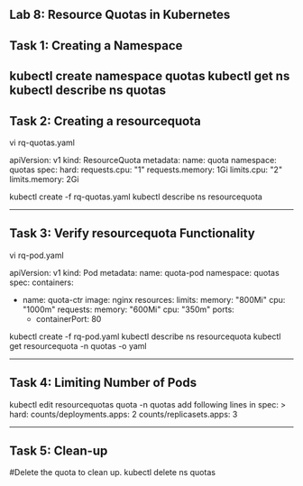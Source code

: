 Lab 8: Resource Quotas in Kubernetes
-------------------------------------------------
Task 1: Creating a Namespace
-------------------------------------------------
kubectl create namespace quotas
kubectl get ns
kubectl describe ns quotas
-------------------------------------------------
Task 2: Creating a resourcequota
-------------------------------------------------
vi rq-quotas.yaml

apiVersion: v1
kind: ResourceQuota
metadata:
  name: quota
  namespace: quotas
spec:
  hard:
    requests.cpu: "1"
    requests.memory: 1Gi
    limits.cpu: "2"
    limits.memory: 2Gi

kubectl create -f rq-quotas.yaml
kubectl describe ns resourcequota


------------------------------------------------
Task 3: Verify resourcequota Functionality
-------------------------------------------------
vi rq-pod.yaml

apiVersion: v1
kind: Pod
metadata:
  name: quota-pod
  namespace: quotas
spec:
  containers:
  - name: quota-ctr
    image: nginx
    resources:
      limits:
        memory: "800Mi"
        cpu: "1000m"
      requests:
        memory: "600Mi"
        cpu: "350m"
    ports:
      - containerPort: 80
	  
kubectl create -f rq-pod.yaml
kubectl describe ns resourcequota
kubectl get resourcequota -n quotas -o yaml

-------------------------------------------------
Task 4: Limiting Number of Pods
-------------------------------------------------
kubectl edit resourcequotas quota -n quotas
add following lines in spec: > hard:
counts/deployments.apps: 2
counts/replicasets.apps: 3

-------------------------------------------------
Task 5: Clean-up
-------------------------------------------------
#Delete the quota to clean up.
kubectl delete ns quotas
